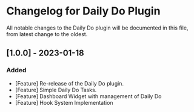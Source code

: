 # Changelog for Daily Do Plugin

All notable changes to the Daily Do plugin will be documented in this file, from latest change to the oldest.


## [1.0.0] - 2023-01-18

### Added
- [Feature] Re-release of the Daily Do plugin.
- [Feature] Simple Daily Do Tasks.
- [Feature] Dashboard Widget with management of Daily Do
- [Feature] Hook System Implementation
